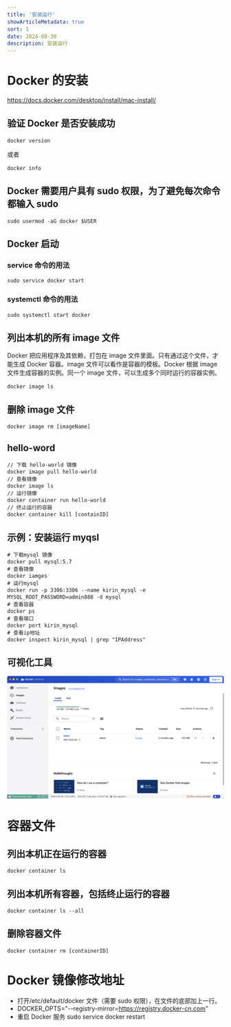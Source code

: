 ```yaml
---
title: '安装运行'
showArticleMetadata: true
sort: 1
date: 2024-08-30
description: 安装运行
---
```


# Docker 的安装

https://docs.docker.com/desktop/install/mac-install/

## 验证 Docker 是否安装成功

```shell
docker version
```

或者

```shell
docker info
```

## Docker 需要用户具有 sudo 权限，为了避免每次命令都输入 sudo

```shell
sudo usermod -aG docker $USER
```

## Docker 启动

### service 命令的用法

```shell
sudo service docker start
```

### systemctl 命令的用法

```shell
sudo systemctl start docker
```

## 列出本机的所有 image 文件

Docker 把应用程序及其依赖，打包在 image 文件里面。只有通过这个文件，才能生成 Docker 容器。image 文件可以看作是容器的模板。Docker 根据 image 文件生成容器的实例。同一个 image 文件，可以生成多个同时运行的容器实例。

```shell
docker image ls
```

## 删除 image 文件

```shell
docker image rm [imageName]
```

## hello-word

```shell
// 下载 hello-world 镜像
docker image pull hello-world
// 查看镜像
docker image ls
// 运行镜像
docker container run hello-world
// 终止运行的容器
docker container kill [containID]
```

## 示例：安装运行 myqsl

```shell
# 下载mysql 镜像
docker pull mysql:5.7
# 查看镜像
docker iamges
# 运行mysql
docker run -p 3306:3306 --name kirin_mysql -e MYSQL_ROOT_PASSWORD=admin888 -d mysql
# 查看容器
docker ps
# 查看端口
docker port kirin_mysql
# 查看ip地址
docker inspect kirin_mysql | grep "IPAddress"
```

## 可视化工具

![docker](../docker.png)

# 容器文件

## 列出本机正在运行的容器

```shell
docker container ls
```

## 列出本机所有容器，包括终止运行的容器

```shell
docker container ls --all
```

## 删除容器文件

```shell
docker container rm [containerID]
```

# Docker 镜像修改地址

- 打开/etc/default/docker 文件（需要 sudo 权限），在文件的底部加上一行。
- DOCKER_OPTS="--registry-mirror=https://registry.docker-cn.com"
- 重启 Docker 服务 sudo service docker restart
